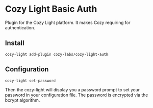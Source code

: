 # Cozy Light Basic Auth

Plugin for the Cozy Light platform. It makes Cozy requiring for  authentication.

## Install

    cozy-light add-plugin cozy-labs/cozy-light-auth

## Configuration

    cozy-light set-password

Then the cozy-light will display you a password prompt to set your password
in your configuration file. The password is encrypted via the bcrypt algorithm.
